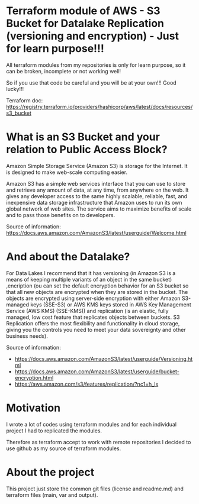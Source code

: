 # Terraform module of  AWS - S3 Bucket for Datalake Replication (versioning and encryption) - Just for learn purpose!!!

All terraform modules from my repositories is only for learn purpose, so it can be broken, incomplete or not working well!

So if you use that code be careful and you will be at your own!!! Good lucky!!!

Terraform doc: https://registry.terraform.io/providers/hashicorp/aws/latest/docs/resources/s3_bucket

# What is an S3 Bucket and your relation to Public Access Block?
Amazon Simple Storage Service (Amazon S3) is storage for the Internet. It is designed to make web-scale computing easier.

Amazon S3 has a simple web services interface that you can use to store and retrieve any amount of data, at any time, from anywhere on the web. It gives any developer access to the same highly scalable, reliable, fast, and inexpensive data storage infrastructure that Amazon uses to run its own global network of web sites. The service aims to maximize benefits of scale and to pass those benefits on to developers.

Source of information: https://docs.aws.amazon.com/AmazonS3/latest/userguide/Welcome.html

# And about the Datalake?
For Data Lakes I recommend that it has versioning (in Amazon S3 is a means of keeping multiple variants of an object in the same bucket) ,encription (ou can set the default encryption behavior for an S3 bucket so that all new objects are encrypted when they are stored in the bucket. The objects are encrypted using server-side encryption with either Amazon S3-managed keys (SSE-S3) or AWS KMS keys stored in AWS Key Management Service (AWS KMS) (SSE-KMS)) and replication (is an elastic, fully managed, low cost feature that replicates objects between buckets. S3 Replication offers the most flexibility and functionality in cloud storage, giving you the controls you need to meet your data sovereignty and other business needs).

Source of information:
* https://docs.aws.amazon.com/AmazonS3/latest/userguide/Versioning.html
* https://docs.aws.amazon.com/AmazonS3/latest/userguide/bucket-encryption.html
* https://aws.amazon.com/s3/features/replication/?nc1=h_ls


# Motivation
I wrote a lot of codes using terraform modules and for each individual project I had to replicated the modules.

Therefore as terraform accept to work with remote repositories I decided to use github as my source of terraform modules.

# About the project
This project just store the common git files (license and readme.md) and terraform files (main, var and output).